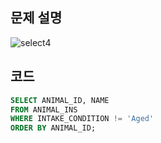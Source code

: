 ## 문제 설명
![select4](https://user-images.githubusercontent.com/90914001/169267366-6286a8e5-c4a0-4c39-aadc-9d11465585d8.PNG)

## 코드
```sql
SELECT ANIMAL_ID, NAME
FROM ANIMAL_INS
WHERE INTAKE_CONDITION != 'Aged'
ORDER BY ANIMAL_ID;